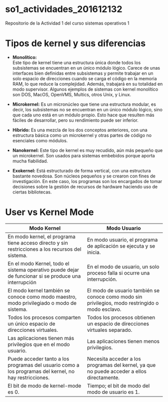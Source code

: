 # so1_actividades_201612132
Repositorio de la Actividad 1 del curso sistemas operativos 1

# Tipos de kernel y sus diferencias

* **Monolítico:**  
Este tipo de kernel tiene una estructura única donde todos los subsistemas se encuentran en un único módulo lógico. Carece de unas interfaces bien definidas entre subsistemas y permite trabajar en un solo espacio de direcciones cuando se carga el código en la memoria RAM, lo que reduce la complejidad. Además, trabajará en su totalidad en modo supervisor. Algunos ejemplos de sistemas con kernel monolítico son DOS, MacOS, OpenVMS, Multics, otros Unix, y Linux.

* **Microkernel:**
Es un micronúcleo que tiene una estructura modular, es decir, los subsistemas no se encuentran en un único módulo lógico, sino que cada uno está en un módulo propio. Esto hace que resulten más fáciles de desarrollar, pero su rendimiento puede ser inferior.

* **Híbrido:**
Es una mezcla de los dos conceptos anteriores, con una estructura básica como un microkernel y otras partes de código no esenciales como módulos. 

* **Nanokernel:**
Este tipo de kernel es muy recudido, aún más pequeño que un microkernel. Son usados para sistemas embebidos porque aporta mucha fiabilidad.

* **Exokernel:**
Está estructurado de forma vertical, con una estructura bastante novedosa. Son núcleos pequeños y se crearon con fines de investigación. En este caso, los programas son los encargados de tomar decisiones sobre la gestión de recursos de hardware haciendo uso de ciertas bibliotecas.




# User vs Kernel Mode

| Modo Kernel   | Modo Usuario |
| ------------- | ------------- |
| En modo kernel, el programa tiene acceso directo y sin restricciones a los recursos del sistema. | En modo usuario, el programa de aplicación se ejecuta y se inicia. |
| En el modo Kernel, todo el sistema operativo puede dejar de funcionar si se produce una interrupción   | En el modo de usuario, un solo proceso falla si ocurre una interrupción.     |
| 	El modo kernel también se conoce como modo maestro, modo privilegiado o modo de sistema.  | El modo de usuario también se conoce como modo sin privilegios, modo restringido o modo esclavo.  |
| Todos los procesos comparten un único espacio de direcciones virtuales.  |   Todos los procesos obtienen un espacio de direcciones virtuales separado. |
|  Las aplicaciones tienen más privilegios que en el modo usuario. | Las aplicaciones tienen menos privilegios. |
| Puede acceder tanto a los programas del usuario como a los programas del kernel, no hay restricciones.  | Necesita acceder a los programas del kernel, ya que no puede acceder a ellos directamente.  |
| El bit de modo de kernel-mode es 0.  | Tiempo; el bit de modo del modo de usuario es 1. |

